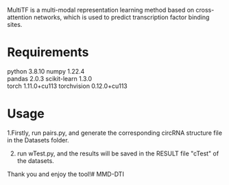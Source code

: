 
MultiTF is a multi-modal representation learning method based on cross-attention networks, which is used to predict transcription factor binding sites.
# Requirements
python                    3.8.10
numpy                     1.22.4   
pandas                    2.0.3 
scikit-learn              1.3.0    
torch                     1.11.0+cu113 
torchvision               0.12.0+cu113  
# Usage

1.Firstly, run pairs.py, and generate the corresponding circRNA structure file in the Datasets folder.

2. run wTest.py, and the results will be saved in the RESULT file "cTest" of  the datasets.

Thank you and enjoy the tool!# MMD-DTI

